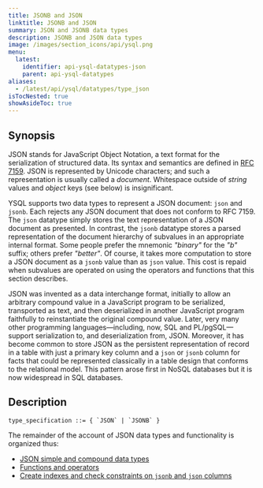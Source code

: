 ```yaml
---
title: JSONB and JSON
linktitle: JSONB and JSON
summary: JSON and JSONB data types
description: JSONB and JSON data types
image: /images/section_icons/api/ysql.png
menu:
  latest:
    identifier: api-ysql-datatypes-json
    parent: api-ysql-datatypes
aliases:
  - /latest/api/ysql/datatypes/type_json
isTocNested: true
showAsideToc: true
---
```


## Synopsis

JSON stands for JavaScript Object Notation, a text format for the serialization of structured data. Its syntax and semantics are defined in [RFC 7159](https://tools.ietf.org/html/rfc7159). JSON is represented by Unicode characters; and such a representation is usually called a _document_. Whitespace outside of _string_ values and _object_ keys (see below) is insignificant.

YSQL supports two data types to represent a JSON document: `json` and `jsonb`. Each rejects any JSON document that does not conform to RFC 7159. The `json` datatype simply stores the text representation of a JSON document as presented. In contrast, the `jsonb` datatype stores a parsed representation of the document hierarchy of subvalues in an appropriate internal format. Some people prefer the mnemonic _"binary"_ for the _"b"_ suffix; others prefer _"better"_. Of course, it takes more computation to store a JSON document as a `jsonb` value than as `json` value. This cost is repaid when subvalues are operated on using the operators and functions that this section describes.

JSON was invented as a data interchange format, initially to allow an arbitrary compound value in a JavaScript program to be serialized, transported as text, and then deserialized in another JavaScript program faithfully to reinstantiate the original compound value. Later, very many other programming languages—including, now, SQL and PL/pgSQL—support serialization to, and deserialization from, JSON. Moreover, it has become common to store JSON as the persistent representation of record in a table with just a primary key column and a `json` or `jsonb` column for facts that could be represented classically in a table design that conforms to the relational model. This pattern arose first in NoSQL databases but it is now widespread in SQL databases.

## Description

```
type_specification ::= { `JSON` | `JSONB` }
```

The remainder of the account of JSON data types and functionality is organized thus:

- [JSON simple and compound data types](../json-details/simple-and-compound-data-types/)
- [Functions and operators](../json-details/functions-operators/)
- [Create indexes and check constraints on `jsonb` and `json` columns](../json/create-indexes-check-constraints/)
